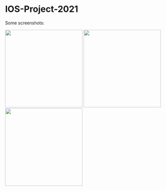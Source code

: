 # IOS-Project-2021
Some screenshots:

<img src="https://user-images.githubusercontent.com/83772339/155325839-e5ac7afa-ca86-462c-acd7-815d4a6108e3.png" width="250">   <img src="https://user-images.githubusercontent.com/83772339/155325826-c8c69c4c-cf5c-4000-8ee0-cdc5807b0c8f.png" width="250">   <img src="https://user-images.githubusercontent.com/83772339/155325916-e776849b-29f8-45cd-b0ec-d574d9dd2d36.png" width="250">
